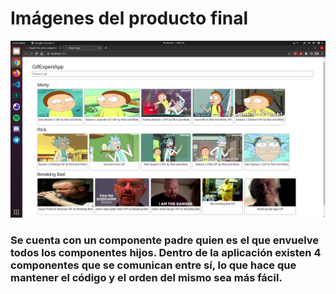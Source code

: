 # Imágenes del producto final


<img src = "./assets/captura_proyecto.png">


### Se cuenta con un componente padre quien es el que envuelve todos los componentes hijos. Dentro de la aplicación existen 4 componentes que se comunican entre sí, lo que hace que mantener el código y el orden del mismo sea más fácil.